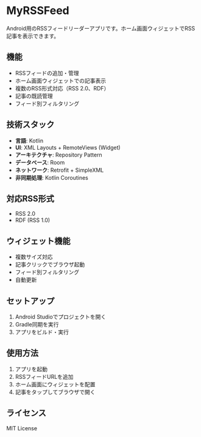 # MyRSSFeed

Android用のRSSフィードリーダーアプリです。ホーム画面ウィジェットでRSS記事を表示できます。

## 機能

- RSSフィードの追加・管理
- ホーム画面ウィジェットでの記事表示
- 複数のRSS形式対応（RSS 2.0、RDF）
- 記事の既読管理
- フィード別フィルタリング

## 技術スタック

- **言語**: Kotlin
- **UI**: XML Layouts + RemoteViews (Widget)
- **アーキテクチャ**: Repository Pattern
- **データベース**: Room
- **ネットワーク**: Retrofit + SimpleXML
- **非同期処理**: Kotlin Coroutines

## 対応RSS形式

- RSS 2.0
- RDF (RSS 1.0)

## ウィジェット機能

- 複数サイズ対応
- 記事クリックでブラウザ起動
- フィード別フィルタリング
- 自動更新

## セットアップ

1. Android Studioでプロジェクトを開く
2. Gradle同期を実行
3. アプリをビルド・実行

## 使用方法

1. アプリを起動
2. RSSフィードURLを追加
3. ホーム画面にウィジェットを配置
4. 記事をタップしてブラウザで開く

## ライセンス

MIT License 